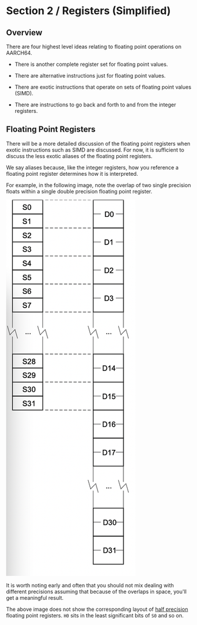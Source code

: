 # Section 2 / Registers (Simplified)

## Overview

There are four highest level ideas relating to floating point operations
on AARCH64.

* There is another complete register set for floating point values.

* There are alternative instructions just for floating point values.

* There are exotic instructions that operate on sets of floating point
  values (SIMD).

* There are instructions to go back and forth to and from the integer
  registers.

## Floating Point Registers

There will be a more detailed discussion of the floating point registers
when exotic instructions such as SIMD are discussed. For now, it is
sufficient to discuss the less exotic aliases of the floating point
registers.

We say aliases because, like the integer registers, how you reference a
floating point register determines how it is interpreted.

For example, in the following image, note the overlap of two single
precision floats within a single double precision floating point
register.

![regs](./regs.png)

It is worth noting early and often that you should not mix dealing
with different precisions assuming that because of the overlaps in
space, you'll get a meaningful result.

The above image does not show the corresponding layout of [half
precision](./half.md) floating point registers. `H0` sits in the least
 significant bits of `S0` and so on.
